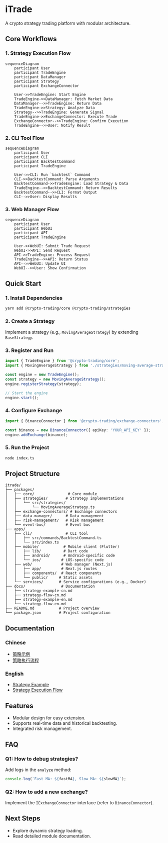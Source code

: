 # iTrade

A crypto strategy trading platform with modular architecture.

## Core Workflows
### 1. Strategy Execution Flow
```mermaid
sequenceDiagram
    participant User
    participant TradeEngine
    participant DataManager
    participant Strategy
    participant ExchangeConnector

    User->>TradeEngine: Start Engine
    TradeEngine->>DataManager: Fetch Market Data
    DataManager-->>TradeEngine: Return Data
    TradeEngine->>Strategy: Analyze Data
    Strategy-->>TradeEngine: Generate Signal
    TradeEngine->>ExchangeConnector: Execute Trade
    ExchangeConnector-->>TradeEngine: Confirm Execution
    TradeEngine-->>User: Notify Result
```

### 2. CLI Tool Flow
```mermaid
sequenceDiagram
    participant User
    participant CLI
    participant BacktestCommand
    participant TradeEngine

    User->>CLI: Run `backtest` Command
    CLI->>BacktestCommand: Parse Arguments
    BacktestCommand->>TradeEngine: Load Strategy & Data
    TradeEngine-->>BacktestCommand: Return Results
    BacktestCommand-->>CLI: Format Output
    CLI-->>User: Display Results
```

### 3. Web Manager Flow
```mermaid
sequenceDiagram
    participant User
    participant WebUI
    participant API
    participant TradeEngine

    User->>WebUI: Submit Trade Request
    WebUI->>API: Send Request
    API->>TradeEngine: Process Request
    TradeEngine-->>API: Return Status
    API-->>WebUI: Update UI
    WebUI-->>User: Show Confirmation
```

## Quick Start

### 1. Install Dependencies
```bash
yarn add @crypto-trading/core @crypto-trading/strategies
```

### 2. Create a Strategy
Implement a strategy (e.g., `MovingAverageStrategy`) by extending `BaseStrategy`.

### 3. Register and Run
```typescript
import { TradeEngine } from '@crypto-trading/core';
import { MovingAverageStrategy } from './strategies/moving-average-strategy';

const engine = new TradeEngine();
const strategy = new MovingAverageStrategy();
engine.registerStrategy(strategy);

// Start the engine
engine.start();
```

### 4. Configure Exchange
```typescript
import { BinanceConnector } from '@crypto-trading/exchange-connectors';

const binance = new BinanceConnector({ apiKey: 'YOUR_API_KEY' });
engine.addExchange(binance);
```

### 5. Run the Project
```bash
node index.ts
```

## Project Structure
```
itrade/
├── packages/
│   ├── core/               # Core module
│   ├── strategies/        # Strategy implementations
│   │   └── src/strategies/
│   │       └── MovingAverageStrategy.ts
│   ├── exchange-connectors/ # Exchange connectors
│   ├── data-manager/      # Data management
│   ├── risk-management/   # Risk management
│   └── event-bus/         # Event bus
├── apps/
│   ├── cli/               # CLI tool
│   │   ├── src/commands/BacktestCommand.ts
│   │   └── src/index.ts
│   ├── mobile/           # Mobile client (Flutter)
│   │   ├── lib/          # Dart code
│   │   ├── android/      # Android-specific code
│   │   └── ios/         # iOS-specific code
│   ├── web/             # Web manager (Next.js)
│   │   ├── app/         # Next.js routes
│   │   ├── components/  # React components
│   │   └── public/     # Static assets
│   └── services/       # Service configurations (e.g., Docker)
├── docs/                # Documentation
│   ├── strategy-example-cn.md
│   ├── strategy-flow-cn.md
│   ├── strategy-example-en.md
│   └── strategy-flow-en.md
├── README.md           # Project overview
└── package.json        # Project configuration
```

## Documentation
### Chinese
- [策略示例](./docs/strategy-example-cn.md)
- [策略执行流程](./docs/strategy-flow-cn.md)

### English
- [Strategy Example](./docs/strategy-example-en.md)
- [Strategy Execution Flow](./docs/strategy-flow-en.md)

## Features
- Modular design for easy extension.
- Supports real-time data and historical backtesting.
- Integrated risk management.

## FAQ
### Q1: How to debug strategies?
Add logs in the `analyze` method:
```typescript
console.log(`Fast MA: ${fastMA}, Slow MA: ${slowMA}`);
```

### Q2: How to add a new exchange?
Implement the `IExchangeConnector` interface (refer to `BinanceConnector`).

## Next Steps
- Explore dynamic strategy loading.
- Read detailed module documentation.